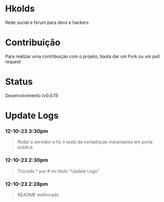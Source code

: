 # Hkolds #
Rede social e fórum para devs e hackers
# Contribuição #
Para realizar uma contribuição com o projeto, basta dar um Fork ou um pull request
# Status #
Desenvolvimento (v0.0.11)
# Update Logs #

### 12-10-23 3:30pm
> Rodei o servidor e fiz o teste de compilação instantanea em porta publica

### 12-10-23 2:30pm
> Trocado * por # no titulo "Update Logs"

### 12-10-23 2:28pm
> README melhorado